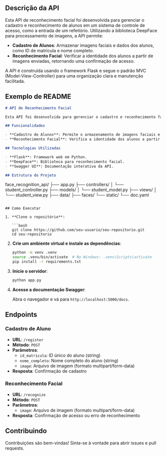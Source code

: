 ## Descrição da API

Esta API de reconhecimento facial foi desenvolvida para gerenciar o cadastro e reconhecimento de alunos em um sistema de controle de acesso, como a entrada de um refeitório. Utilizando a biblioteca DeepFace para processamento de imagens, a API permite:

- **Cadastro de Alunos**: Armazenar imagens faciais e dados dos alunos, como ID de matrícula e nome completo.
- **Reconhecimento Facial**: Verificar a identidade dos alunos a partir de imagens enviadas, retornando uma confirmação de acesso.

A API é construída usando o framework Flask e segue o padrão MVC (Model-View-Controller) para uma organização clara e manutenção facilitada.

## Exemplo de README

```markdown
# API de Reconhecimento Facial

Esta API foi desenvolvida para gerenciar o cadastro e reconhecimento facial de alunos, facilitando o controle de acesso em ambientes como refeitórios escolares.

## Funcionalidades

- **Cadastro de Alunos**: Permite o armazenamento de imagens faciais e dados dos alunos.
- **Reconhecimento Facial**: Verifica a identidade dos alunos a partir de imagens enviadas.

## Tecnologias Utilizadas

- **Flask**: Framework web em Python.
- **DeepFace**: Biblioteca para reconhecimento facial.
- **Swagger UI**: Documentação interativa da API.

## Estrutura do Projeto

```
face_recognition_api/
├── app.py
├── controllers/
│   └── student_controller.py
├── models/
│   └── student_model.py
├── views/
│   └── student_view.py
├── data/
├── faces/
└── static/
    └── doc.yaml
```

## Como Executar

1. **Clone o repositório**:

   ```bash
   git clone https://github.com/seu-usuario/seu-repositorio.git
   cd seu-repositorio
   ```

2. **Crie um ambiente virtual e instale as dependências**:

   ```bash
   python -m venv .venv
   source .venv/bin/activate  # No Windows: .venv\Scripts\activate
   pip install -r requirements.txt
   ```

3. **Inicie o servidor**:

   ```bash
   python app.py
   ```

4. **Acesse a documentação Swagger**:

   Abra o navegador e vá para `http://localhost:5000/docs`.

## Endpoints

### Cadastro de Aluno

- **URL**: `/register`
- **Método**: `POST`
- **Parâmetros**:
  - `id_matricula`: ID único do aluno (string)
  - `nome_completo`: Nome completo do aluno (string)
  - `image`: Arquivo de imagem (formato multipart/form-data)
- **Resposta**: Confirmação de cadastro

### Reconhecimento Facial

- **URL**: `/recognize`
- **Método**: `POST`
- **Parâmetros**:
  - `image`: Arquivo de imagem (formato multipart/form-data)
- **Resposta**: Confirmação de acesso ou erro de reconhecimento

## Contribuindo

Contribuições são bem-vindas! Sinta-se à vontade para abrir issues e pull requests.
